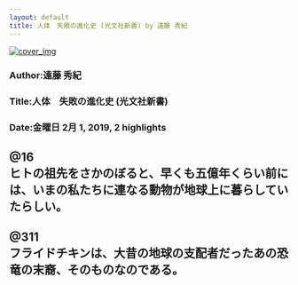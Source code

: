 ```yaml
---
layout: default
title: 人体　失敗の進化史 (光文社新書) by 遠藤 秀紀
---
```


[![cover_img](http://images-jp.amazon.com/images/P/B00GU4R9IG.09.MZZZZZZZ.jpg)](https://www.amazon.co.jp/dp/B00GU4R9IG)  
### Author:遠藤 秀紀  
### Title:人体　失敗の進化史 (光文社新書)  
### Date:金曜日 2月 1, 2019, 2 highlights
  
@16  
ヒトの祖先をさかのぼると、早くも五億年くらい前には、いまの私たちに連なる動物が地球上に暮らしていたらしい。  
----
  
@311  
フライドチキンは、大昔の地球の支配者だったあの恐竜の末裔、そのものなのである。  
----
